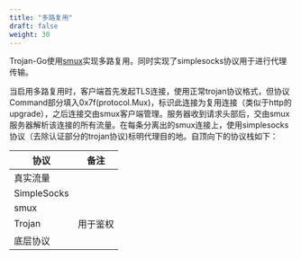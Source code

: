 ```yaml
---
title: "多路复用"
draft: false
weight: 30
---
```


Trojan-Go使用[smux](https://github.com/xtaci/smux)实现多路复用。同时实现了simplesocks协议用于进行代理传输。

当启用多路复用时，客户端首先发起TLS连接，使用正常trojan协议格式，但协议Command部分填入0x7f(protocol.Mux)，标识此连接为复用连接（类似于http的upgrade），之后连接交由smux客户端管理。服务器收到请求头部后，交由smux服务器解析该连接的所有流量。在每条分离出的smux连接上，使用simplesocks协议（去除认证部分的trojan协议)标明代理目的地。自顶向下的协议栈如下：

| 协议        | 备注     |
| ----------- | -------- |
| 真实流量    |
| SimpleSocks |
| smux        |
| Trojan      | 用于鉴权 |
| 底层协议    |          |

